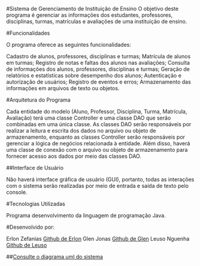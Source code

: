 #Sistema de Gerenciamento de Instituição de Ensino
O objetivo deste programa é gerenciar as informações dos estudantes, professores, disciplinas, turmas, matrículas e avaliações de uma instituição de ensino.

#Funcionalidades

O programa oferece as seguintes funcionalidades:

Cadastro de alunos, professores, disciplinas e turmas;
Matrícula de alunos em turmas;
Registro de notas e faltas dos alunos nas avaliações;
Consulta de informações dos alunos, professores, disciplinas e turmas;
Geração de relatórios e estatísticas sobre desempenho dos alunos;
Autenticação e autorização de usuários;
Registro de eventos e erros;
Armazenamento das informações em arquivos de texto ou objetos.

#Arquitetura do Programa

Cada entidade do modelo (Aluno, Professor, Disciplina, Turma, Matrícula, Avaliação) terá uma classe Controller e uma classe DAO que serão combinadas em uma única classe. As classes DAO serão responsáveis por realizar a leitura e escrita dos dados no arquivo ou objeto de armazenamento, enquanto as classes Controller serão responsáveis por gerenciar a lógica de negócios relacionada à entidade. Além disso, haverá uma classe de conexão com o arquivo ou objeto de armazenamento para fornecer acesso aos dados por meio das classes DAO.

##Interface de Usuário

Não haverá interface gráfica de usuário (GUI), portanto, todas as interações com o sistema serão realizadas por meio de entrada e saída de texto pelo console.

#Tecnologias Utilizadas

Programa desenvolvimento da linguagem de programação Java.

#Desenvolvido por: 

Erlon Zefanias [Github de Erlon](https://github.com/ErlonZefaniasMuhate) 
Glen Jonas     [Github de Glen](https://github.com/contribuidor)
Leuso Nguenha  [Github de Leuso](https://github.com/leusonguenha)

##[Consulte o diagrama uml do sistema](https://github.com/ErlonZefaniasMuhate/SistemaGestaoEstudantes/blob/main/Diagrams/Diagrama1.0.drawio)
